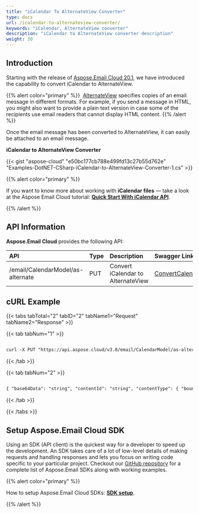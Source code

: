 ```yaml
---
title: "iCalendar To AlternateView Converter"
type: docs
url: /icalendar-to-alternateview-converter/
keywords: "iCalendar, AlternateView converter"
description: "iCalendar to AlternateView converter description"
weight: 30
---
```


## **Introduction**
Starting with the release of [Aspose.Email Cloud 20.1](/emailcloud/aspose-email-cloud-20-1-release-notes/), we have introduced the capability to convert iCalendar to AlternateView.

{{% alert color="primary" %}}  [AlternateView](https://docs.microsoft.com/en-us/dotnet/api/system.net.mail.alternateview?view=netframework-4.8) specifies copies of an email message in different formats. For example, if you send a message in HTML, you might also want to provide a plain text version in case some of the recipients use email readers that cannot display HTML content. {{% /alert %}} 

Once the email message has been converted to AlternateView, it can easily be attached to an email message.

**iCalendar to AlternateView Converter**

{{< gist "aspose-cloud" "e50bc177cb788e499fd13c27b55d762e" "Examples-DotNET-CSharp-iCalendar-to-AlternateView-Converter-1.cs" >}}



{{% alert color="primary" %}} 

If you want to know more about working with **iCalendar files** — take a look at the Aspose Email Cloud tutorial: [**Quick Start With iCalendar API**](/emailcloud/quick-start-with-icalendar-api/).

{{% /alert %}} 


## **API Information**
**Aspose.Email Cloud** provides the following API:

|**API**|**Type**|**Description**|**Swagger Link**|
| :- | :- | :- | :- |
|/email/CalendarModel/as-alternate|PUT|Convert iCalendar to AlternateView|[ConvertCalendarModelToAlternate](https://apireference.aspose.cloud/email/#/CalendarModel/ConvertCalendarModelToAlternate)|
## **cURL Example**
{{< tabs tabTotal="2" tabID="2" tabName1="Request" tabName2="Response" >}}

{{< tab tabNum="1" >}}

```html

curl -X PUT "https://api.aspose.cloud/v3.0/email/CalendarModel/as-alternate" -H "accept: application/json" -H "authorization: Bearer eyJhbGciOiJSUzI1NiIsInR5cCI6IkpXVCJ9.eyJuYmYiOjE1ODI4MjUwNDIsImV4cCI6MTU4MjkxMTQ0MiwiaXNzIjoiaHR0cHM6Ly9hcGkuYXNwb3NlLmNsb3VkIiwiYXVkIjpbImh0dHBzOi8vYXBpLmFzcG9zZS5jbG91ZC9yZXNvdXJjZXMiLCJhcGkucGxhdGZvcm0iLCJhcGkucHJvZHVjdHMiXSwiY2xpZW50X2lkIjoiRTMxREYyOTctOTY1NS00RjYxLUIxQzgtRUM1MkUxMEIxODg4IiwiY2xpZW50X2lkU3J2SWQiOiI1MzgzMiIsInNjb3BlIjpbImFwaS5wbGF0Zm9ybSIsImFwaS5wcm9kdWN0cyJdfQ.ItwtPLglUiQAT2uRbGaPVxAlI-4UluyxlgGTyt\_jmv1wZev4fOeylqirvmo-BbqLXC2v4sqpZ4qlwW4UER8FwZKWOp2EhQXOpqC8K\_MdR4TA3KRxL\_D6GvGM4XKMoPU0hU1RfPQQ\_d9M1wRGaIF533ubD1tdqjDalcPoCALgnFizxh4Ev1wNPI9xWICx7rnKlMrRTw-qQ1GAStkK4V9OprZcTVy-iP2Yy9pn2g8ZpDVQ2TAPIoSOv9nhL5oMvJBd9GpldJCNm4OZJRT5XmHPQsh6rpkRYGojAWBboOL1vTTuSqMg\_g3Xue1rlX2ukClNElTrvbPV7xUC-JHbvb3JwA" -H "Content-Type: application/json" -H "x-aspose-client: Containerize.Swagger" -d "{ \"value\": { \"attachments\": [ { \"base64Data\": \"string\", \"contentId\": \"string\", \"contentType\": { \"boundary\": \"string\", \"charSet\": \"string\", \"mediaType\": \"string\", \"name\": \"string\", \"parameters\": [ { \"name\": \"string\", \"value\": \"string\" } ] }, \"headers\": { \"additionalProp1\": \"string\", \"additionalProp2\": \"string\", \"additionalProp3\": \"string\" }, \"contentDisposition\": \"string\", \"isEmbeddedMessage\": true, \"name\": \"string\", \"nameEncoding\": \"string\", \"preferredTextEncoding\": \"string\" } ], \"attendees\": [ { \"displayName\": \"string\", \"address\": \"string\", \"participationStatus\": \"string\" } ], \"description\": \"string\", \"endDate\": \"2020-02-27T19:24:42.400Z\", \"endTimeZone\": \"string\", \"flags\": [ \"string\" ], \"isDescriptionHtml\": true, \"location\": \"string\", \"method\": \"string\", \"microsoftBusyStatus\": \"string\", \"microsoftIntendedStatus\": \"string\", \"optionalAttendees\": [ { \"displayName\": \"string\", \"address\": \"string\", \"participationStatus\": \"string\" } ], \"organizer\": { \"displayName\": \"string\", \"address\": \"string\", \"participationStatus\": \"string\" }, \"recurrenceString\": \"string\", \"reminders\": [ { \"action\": \"string\", \"attachments\": [ \"string\" ], \"attendees\": [ { \"address\": \"string\" } ], \"description\": \"string\", \"duration\": 0, \"repeat\": 0, \"summary\": \"string\", \"trigger\": { \"dateTime\": \"2020-02-27T19:24:42.400Z\", \"duration\": 0, \"related\": \"string\" } } ], \"sequenceId\": \"string\", \"startDate\": \"2020-02-27T19:24:42.400Z\", \"startTimeZone\": \"string\", \"status\": \"string\", \"summary\": \"string\", \"transparency\": \"string\" }, \"action\": \"string\", \"sequenceId\": \"string\"}"

```

{{< /tab >}}

{{< tab tabNum="2" >}}

```html

{ "base64Data": "string", "contentId": "string", "contentType": { "boundary": "string", "charSet": "string", "mediaType": "string", "name": "string", "parameters": [ { "name": "string", "value": "string" } ] }, "headers": { "additionalProp1": "string", "additionalProp2": "string", "additionalProp3": "string" }, "baseUri": "string", "linkedResources": [ { "base64Data": "string", "contentId": "string", "contentType": { "boundary": "string", "charSet": "string", "mediaType": "string", "name": "string", "parameters": [ { "name": "string", "value": "string" } ] }, "headers": { "additionalProp1": "string", "additionalProp2": "string", "additionalProp3": "string" }, "contentLink": "string" } ] }

```

{{< /tab >}}

{{< /tabs >}}
## **Setup Aspose.Email Cloud SDK**
Using an SDK (API client) is the quickest way for a developer to speed up the development. An SDK takes care of a lot of low-level details of making requests and handling responses and lets you focus on writing code specific to your particular project. Checkout our [GitHub repository](https://github.com/aspose-email-cloud) for a complete list of Aspose.Email SDKs along with working examples.

{{% alert color="primary" %}} 

How to setup Aspose.Email Cloud SDKs: [**SDK setup**](/emailcloud/sdk-setup/).

{{% /alert %}}
